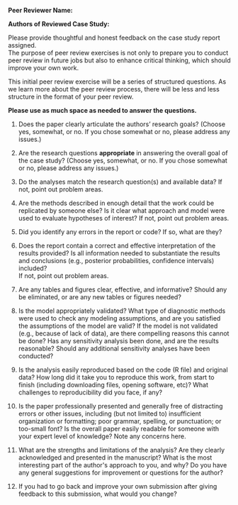**Peer Reviewer Name:**

**Authors of Reviewed Case Study:**

Please provide thoughtful and honest feedback on the case study report assigned.  
The purpose of peer review exercises is not only to prepare you to conduct peer 
review in future jobs but also to enhance critical thinking, which should 
improve your own work. 

This initial peer review exercise will be a series of structured questions. As
we learn more about the peer review process, there will be less and less
structure in the format of your peer review.

**Please use as much space as needed to answer the questions.**

1.	Does the paper clearly articulate the authors’ research goals? (Choose yes,
somewhat, or no. If you chose somewhat or no, please address any issues.)



2.  Are the research questions **appropriate** in answering the overall goal of
the case study?  (Choose yes, somewhat, or no. If you chose somewhat or no, 
please address any issues.)



3.	Do the analyses match the research question(s) and available data? If not, 
point out problem areas.



4.	Are the methods described in enough detail that the work could be replicated 
by someone else? Is it clear what approach and model were used to evaluate 
hypotheses of interest?  If not, point out problem areas.



5.	Did you identify any errors in the report or code? If so, what are they?



6.	 Does the report contain a correct and effective interpretation of the 
results provided? Is all information needed to substantiate the results and 
conclusions (e.g., posterior probabilities, confidence intervals) included?  
If not, point out problem areas.  



7.	Are any tables and figures clear, effective, and informative?  Should any be 
eliminated, or are any new tables or figures needed?



8.	Is the model appropriately validated?  What type of diagnostic methods were 
used to check any modeling assumptions, and are you satisfied the assumptions of 
the model are valid? If the model is not validated (e.g., because of lack of 
data), are there compelling reasons this cannot be done?  Has any sensitivity 
analysis been done, and are the results reasonable?  Should any additional 
sensitivity analyses have been conducted? 



9.	Is the analysis easily reproduced based on the code (R file) and original
data? How long did it take you to reproduce this work, from start to finish 
(including downloading files, opening software, etc)? What challenges to
reproducibility did you face, if any?



10.	Is the paper professionally presented and generally free of distracting 
errors or other issues, including (but not limited to) insufficient organization 
or formatting; poor grammar, spelling, or punctuation; or too-small font? Is 
the overall paper easily readable for someone with your expert level of 
knowledge? Note any concerns here.



11.	What are the strengths and limitations of the analysis?  Are they clearly 
acknowledged and presented in the manuscript? What is the most interesting 
part of the author's approach to you, and why? Do you have any general 
suggestions for improvement or questions for the author? 



12.	If you had to go back and improve your own submission after giving feedback 
to this submission, what would you change?
